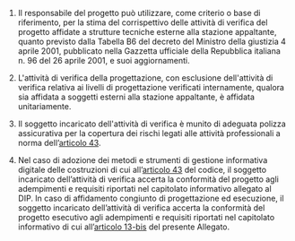 1. Il responsabile del progetto può utilizzare, come criterio o base di riferimento, per la stima del corrispettivo delle attività di verifica del progetto affidate a strutture tecniche esterne alla stazione appaltante, quanto previsto dalla Tabella B6 del decreto del Ministro della giustizia 4 aprile 2001, pubblicato nella Gazzetta ufficiale della Repubblica italiana n. 96 del 26 aprile 2001, e suoi aggiornamenti.

2. L'attività di verifica della progettazione, con esclusione dell'attività di verifica relativa ai livelli di progettazione verificati internamente, qualora sia affidata a soggetti esterni alla stazione appaltante, è affidata unitariamente.

3. Il soggetto incaricato dell'attività di verifica è munito di adeguata polizza assicurativa per la copertura dei rischi legati alle attività professionali a norma dell’[articolo 43](/allegato-1.7-articolo-43/1).

4. Nel caso di adozione dei metodi e strumenti di gestione informativa digitale delle costruzioni di cui all’[articolo 43](/articolo-43/2) del codice, il soggetto incaricato dell’attività di verifica accerta la conformità del progetto agli adempimenti e requisiti riportati nel capitolato informativo allegato al DIP. In caso di affidamento congiunto di progettazione ed esecuzione, il soggetto incaricato dell’attività di verifica accerta la conformità del progetto esecutivo agli adempimenti e requisiti riportati nel capitolato informativo di cui all’[articolo 13-bis](/allegato-1.7-articolo-13bis/2) del presente Allegato.
